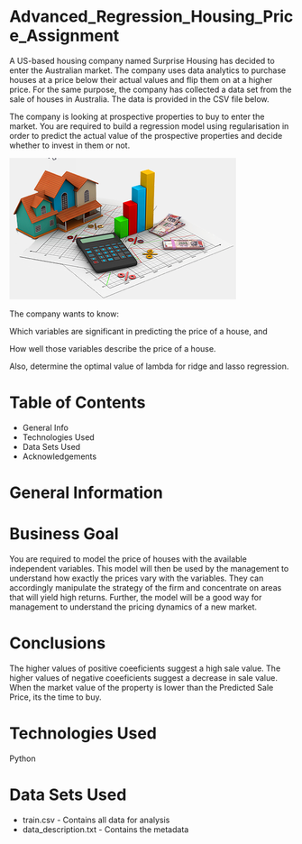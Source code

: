 # Advanced_Regression_Housing_Price_Assignment


A US-based housing company named Surprise Housing has decided to enter the Australian market. The company uses data analytics to purchase houses at a price below their actual values and flip them on at a higher price. For the same purpose, the company has collected a data set from the sale of houses in Australia. The data is provided in the CSV file below.

The company is looking at prospective properties to buy to enter the market. You are required to build a regression model using regularisation in order to predict the actual value of the prospective properties and decide whether to invest in them or not.

![Screenshot](House.png)

The company wants to know:

Which variables are significant in predicting the price of a house, and

How well those variables describe the price of a house.

Also, determine the optimal value of lambda for ridge and lasso regression.

# Table of Contents

* General Info
* Technologies Used
* Data Sets Used
* Acknowledgements

# General Information

# Business Goal

You are required to model the price of houses with the available independent variables. This model will then be used by the management to understand how exactly the prices vary with the variables. They can accordingly manipulate the strategy of the firm and concentrate on areas that will yield high returns. Further, the model will be a good way for management to understand the pricing dynamics of a new market.

# Conclusions
The higher values of positive coeeficients suggest a high sale value.
The higher values of negative coeeficients suggest a decrease in sale value.
When the market value of the property is lower than the Predicted Sale Price, its the time to buy.

# Technologies Used
Python

# Data Sets Used
* train.csv - Contains all data for analysis
* data_description.txt - Contains the metadata